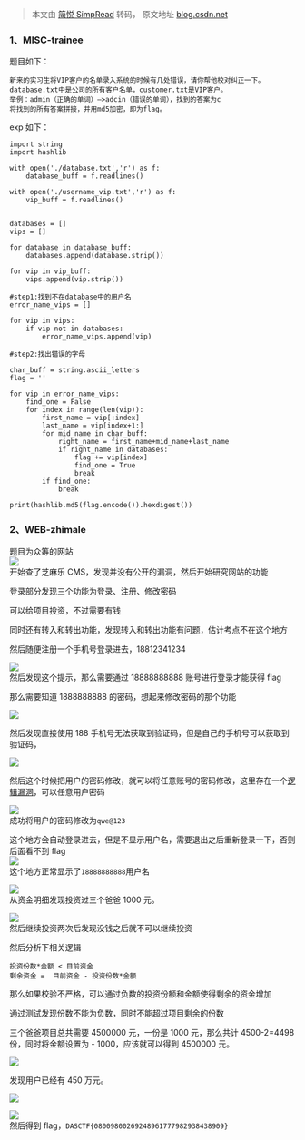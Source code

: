 > 本文由 [简悦 SimpRead](http://ksria.com/simpread/) 转码， 原文地址 [blog.csdn.net](https://blog.csdn.net/weixin_44394805/article/details/131393789?spm=1001.2014.3001.5502)

### 1、MISC-trainee

题目如下：

```
新来的实习生将VIP客户的名单录入系统的时候有几处错误，请你帮他校对纠正一下。database.txt中是公司的所有客户名单，customer.txt是VIP客户。
举例：admin（正确的单词）—>adcin（错误的单词），找到的答案为c
将找到的所有答案拼接，并用md5加密，即为flag。

```

exp 如下：

```
import string
import hashlib

with open('./database.txt','r') as f:
    database_buff = f.readlines()

with open('./username_vip.txt','r') as f:
    vip_buff = f.readlines()


databases = []
vips = []

for database in database_buff:
    databases.append(database.strip())

for vip in vip_buff:
    vips.append(vip.strip())

#step1:找到不在database中的用户名
error_name_vips = []

for vip in vips:
    if vip not in databases:
        error_name_vips.append(vip)

#step2:找出错误的字母

char_buff = string.ascii_letters
flag = ''

for vip in error_name_vips:
    find_one = False
    for index in range(len(vip)):
        first_name = vip[:index]
        last_name = vip[index+1:]
        for mid_name in char_buff:
            right_name = first_name+mid_name+last_name
            if right_name in databases:
                flag += vip[index]
                find_one = True
                break
        if find_one:
            break

print(hashlib.md5(flag.encode()).hexdigest())

```

### 2、WEB-zhimale

题目为众筹的网站  
![](https://img-blog.csdnimg.cn/64620826ef624619b354abe3ba82e2d9.png#pic_center)  
开始查了芝麻乐 CMS，发现并没有公开的漏洞，然后开始研究网站的功能

登录部分发现三个功能为登录、注册、修改密码

可以给项目投资，不过需要有钱

同时还有转入和转出功能，发现转入和转出功能有问题，估计考点不在这个地方

然后随便注册一个手机号登录进去，18812341234

![](https://img-blog.csdnimg.cn/179439de5a924bffa79fb7e14cc31975.png#pic_center)  
然后发现这个提示，那么需要通过 18888888888 账号进行登录才能获得 flag

那么需要知道 1888888888 的密码，想起来修改密码的那个功能

![](https://img-blog.csdnimg.cn/bbc86621a56848e591d5fab3a4ff928f.png#pic_center)

然后发现直接使用 188 手机号无法获取到验证码，但是自己的手机号可以获取到验证码，

![](https://img-blog.csdnimg.cn/b62865e2a5e140a99fdf659c47e3fae4.png#pic_center)

然后这个时候把用户的密码修改，就可以将任意账号的密码修改，这里存在一个[逻辑漏洞](https://so.csdn.net/so/search?q=%E9%80%BB%E8%BE%91%E6%BC%8F%E6%B4%9E&spm=1001.2101.3001.7020)，可以任意用户密码

![](https://img-blog.csdnimg.cn/217f66969afd4b54be889332a8499270.png#pic_center)  
成功将用户的密码修改为`qwe@123`

这个地方会自动登录进去，但是不显示用户名，需要退出之后重新登录一下，否则后面看不到 flag  
![](https://img-blog.csdnimg.cn/6673a83be3034dbd9ba695bf51570472.png#pic_center)  
这个地方正常显示了`18888888888`用户名

![](https://img-blog.csdnimg.cn/ad762b268dff48b6ac9cff6bc5d9f7b1.png#pic_center)  
从资金明细发现投资过三个爸爸 1000 元。

![](https://img-blog.csdnimg.cn/9a9d5513a89d4ff7aa4c169b9b11cd1d.png#pic_center)  
然后继续投资两次后发现没钱之后就不可以继续投资

然后分析下相关逻辑

```
投资份数*金额 < 目前资金
剩余资金 =  目前资金 - 投资份数*金额 

```

那么如果校验不严格，可以通过负数的投资份额和金额使得剩余的资金增加

通过测试发现份数不能为负数，同时不能超过项目剩余的份数

三个爸爸项目总共需要 4500000 元，一份是 1000 元，那么共计 4500-2=4498 份，同时将金额设置为 - 1000，应该就可以得到 4500000 元。

![](https://img-blog.csdnimg.cn/04cfbf04376649de8e650aa196e8da09.png#pic_center)

发现用户已经有 450 万元。

![](https://img-blog.csdnimg.cn/a7fe9fb038614b4d9597e74603d43f5e.png#pic_center)

![](https://img-blog.csdnimg.cn/82381d8e9e2b4cbb838b28524a460d8b.png#pic_center)  
然后得到 flag，`DASCTF{08009800269248961777982938438909}`